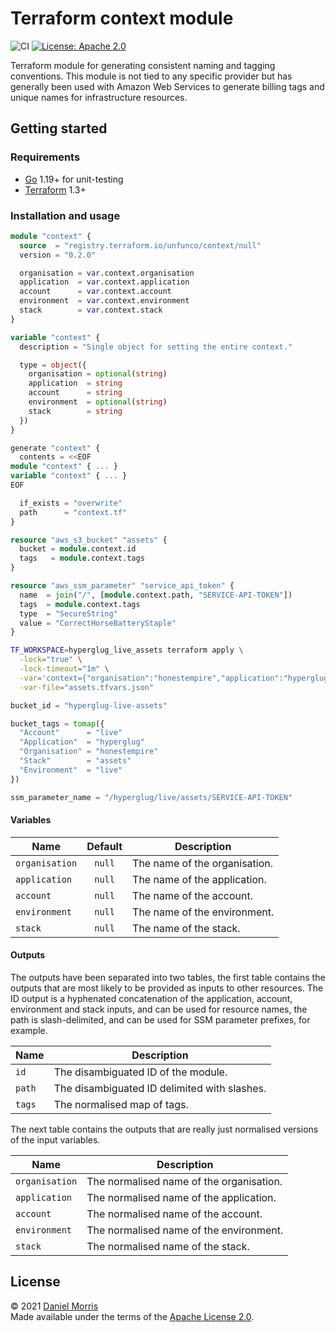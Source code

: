 # Terraform context module

![CI](https://github.com/unfunco/terraform-null-context/actions/workflows/ci.yaml/badge.svg)
[![License: Apache 2.0](https://img.shields.io/badge/License-Apache_2.0-purple.svg)](https://opensource.org/licenses/Apache-2.0)

Terraform module for generating consistent naming and tagging conventions.
This module is not tied to any specific provider but has generally been used
with Amazon Web Services to generate billing tags and unique names for
infrastructure resources.

## Getting started

### Requirements

* [Go] 1.19+ for unit-testing
* [Terraform] 1.3+

### Installation and usage

```terraform
module "context" {
  source  = "registry.terraform.io/unfunco/context/null"
  version = "0.2.0"

  organisation = var.context.organisation
  application  = var.context.application
  account      = var.context.account
  environment  = var.context.environment
  stack        = var.context.stack
}

variable "context" {
  description = "Single object for setting the entire context."

  type = object({
    organisation = optional(string)
    application  = string
    account      = string
    environment  = optional(string)
    stack        = string
  })
}
```

```terraform
generate "context" {
  contents = <<EOF
module "context" { ... }
variable "context" { ... }
EOF

  if_exists = "overwrite"
  path      = "context.tf"
}
```

```terraform
resource "aws_s3_bucket" "assets" {
  bucket = module.context.id
  tags   = module.context.tags
}

resource "aws_ssm_parameter" "service_api_token" {
  name  = join("/", [module.context.path, "SERVICE-API-TOKEN"])
  tags  = module.context.tags
  type  = "SecureString"
  value = "CorrectHorseBatteryStaple"
}
```

```bash
TF_WORKSPACE=hyperglug_live_assets terraform apply \
  -lock="true" \
  -lock-timeout="1m" \
  -var='context={"organisation":"honestempire","application":"hyperglug","account":"live","environment":"live","stack":"assets"}' \
  -var-file="assets.tfvars.json"
```

```terraform
bucket_id = "hyperglug-live-assets"

bucket_tags = tomap({
  "Account"      = "live"
  "Application"  = "hyperglug"
  "Organisation" = "honestempire"
  "Stack"        = "assets"
  "Environment"  = "live"
})

ssm_parameter_name = "/hyperglug/live/assets/SERVICE-API-TOKEN"
```

#### Variables

| Name           | Default | Description                   |
|----------------|:-------:|-------------------------------|
| `organisation` | `null`  | The name of the organisation. |
| `application`  | `null`  | The name of the application.  |
| `account`      | `null`  | The name of the account.      |
| `environment`  | `null`  | The name of the environment.  |
| `stack`        | `null`  | The name of the stack.        |

#### Outputs

The outputs have been separated into two tables, the first table contains the
outputs that are most likely to be provided as inputs to other resources. The ID
output is a hyphenated concatenation of the application, account, environment
and stack inputs, and can be used for resource names, the path is
slash-delimited, and can be used for SSM parameter prefixes, for example.

| Name   | Description                                  |
|--------|----------------------------------------------|
| `id`   | The disambiguated ID of the module.          |
| `path` | The disambiguated ID delimited with slashes. |
| `tags` | The normalised map of tags.                  |

The next table contains the outputs that are really just normalised versions of
the input variables.

| Name           | Description                              |
|----------------|------------------------------------------|
| `organisation` | The normalised name of the organisation. |
| `application`  | The normalised name of the application.  |
| `account`      | The normalised name of the account.      |
| `environment`  | The normalised name of the environment.  |
| `stack`        | The normalised name of the stack.        |

## License

© 2021 [Daniel Morris]  
Made available under the terms of the [Apache License 2.0](LICENSE.md).

[Daniel Morris]: https://unfun.co
[Go]: https://go.dev
[Honest Empire Ltd]: https://www.honestempire.com
[Terraform]: https://www.terraform.io

